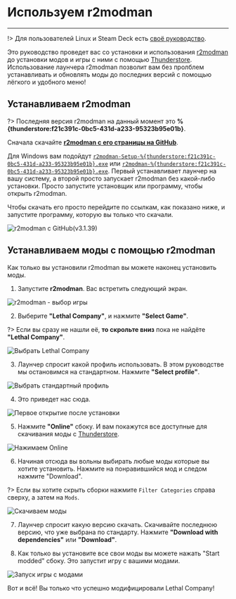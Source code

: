 # Используем r2modman

***

!> Для пользователей Linux и Steam Deck есть [своё руководство](installing-r2modman-linux).

Это руководство проведет вас cо установки и использования [r2modman](https://github.com/ebkr/r2modmanPlus/releases/latest/) до установки модов и игры с ними с помощью [Thunderstore](https://thunderstore.io/c/lethal-company/). Использование лаунчера r2modman позволит вам без пролблем устанавливать и обновлять моды до последних версий с помощью лёгкого и удобного меню!

## Устанавливаем r2modman

?> Последняя версия r2modman на данный момент это **%{thunderstore:f21c391c-0bc5-431d-a233-95323b95e01b}**.

Сначала скачайте [**r2modman с его страницы на GitHub**](https://github.com/ebkr/r2modmanPlus/releases/latest/).

Для Windows вам подойдут [`r2modman-Setup-%{thunderstore:f21c391c-0bc5-431d-a233-95323b95e01b}.exe`](https://github.com/ebkr/r2modmanPlus/releases/download/v%{thunderstore:f21c391c-0bc5-431d-a233-95323b95e01b:raw}/r2modman-Setup-%{thunderstore:f21c391c-0bc5-431d-a233-95323b95e01b:raw}.exe) или [`r2modman-%{thunderstore:f21c391c-0bc5-431d-a233-95323b95e01b}.exe`](https://github.com/ebkr/r2modmanPlus/releases/download/v%{thunderstore:f21c391c-0bc5-431d-a233-95323b95e01b:raw}/r2modman-%{thunderstore:f21c391c-0bc5-431d-a233-95323b95e01b:raw}.exe). Первый устанавливает лаунчер на вашу систему, а второй просто запускает r2modman без какой-либо установки. Просто запустите установщик или программу, чтобы открыть r2modman.

Чтобы скачать его просто перейдите по ссылкам, как показано ниже, и запустите программу, которую вы только что скачали.

![r2modman c GitHub(v3.1.39)](../docs/files/r2modman-install/r2modmandownload.png)

## Устанавливаем моды с помощью r2modman

Как только вы установили r2modman вы можете наконец установить моды.

1. Запустите **r2modman**. Вас встретить следующий экран.

![r2modman - выбор игры](../docs/files/r2modman-install/gameselection.png)

2. Выберите **"Lethal Company"**, и нажмите **"Select Game"**.

?> Если вы сразу не нашли её, **то скрольте вниз** пока не найдёте **"Lethal Company"**.

![Выбрать Lethal Company](../docs/files/r2modman-install/selectlc.png)

3. Лаунчер спросит какой профиль использовать. В этом руководстве мы остановимся на стандартном. Нажмите **"Select profile"**.

![Выбрать стандартный профиль](../docs/files/r2modman-install/profileselect.png)

4. Это приведет нас сюда.

![Первое открытие после установки](../docs/files/r2modman-install/firsttimeinstall.png)

5. Нажмите **"Online"** сбоку. И вам покажутся все доступные для скачивания моды с [Thunderstore](https://thunderstore.io/c/lethal-company/).

![Нажимаем Online](../docs/files/r2modman-install/selectonline.png)

6. Начиная отсюда вы вольны выбирать любые моды которые вы хотите установить. Нажмите на понравившийся мод и следом нажмите "Download".

?> Если вы хотите скрыть сборки нажмите `Filter Categories` справа сверху, а затем на `Mods`.

![Скачиваем моды](../docs/files/r2modman-install/download.png)

7. Лаунчер спросит какую версию скачать. Скачивайте последнюю версию, что уже выбрана по стандарту. Нажмите **"Download with dependencies"** или **"Download"**.

8. Как только вы установите все свои моды вы можете нажать "Start modded" сбоку. Это запустит игру с вашими модами.

![Запуск игры с модами](../docs/files/r2modman-install/startmodded.png)

Вот и всё! Вы только что успешно модифицировали Lethal Company!
